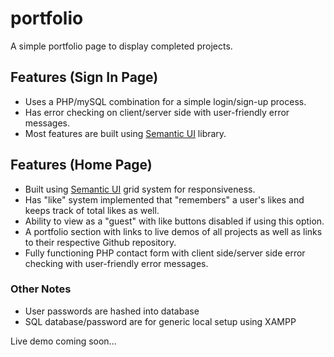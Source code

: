 # portfolio

A simple portfolio page to display completed projects.

## Features (Sign In Page)

* Uses a PHP/mySQL combination for a simple login/sign-up process.
* Has error checking on client/server side with user-friendly error messages.
* Most features are built using [Semantic UI](http://semantic-ui.com/) library.

## Features (Home Page)

* Built using [Semantic UI](http://semantic-ui.com/) grid system for responsiveness.
* Has "like" system implemented that "remembers" a user's likes and keeps track of total likes as well.
* Ability to view as a "guest" with like buttons disabled if using this option.
* A portfolio section with links to live demos of all projects as well as links to their respective Github repository.
* Fully functioning PHP contact form with client side/server side error checking with user-friendly error messages.

### Other Notes

* User passwords are hashed into database
* SQL database/password are for generic local setup using XAMPP

Live demo coming soon...
